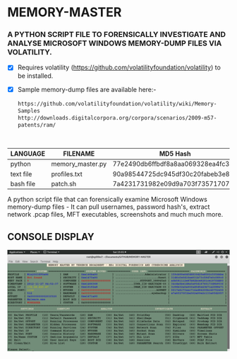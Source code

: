 # MEMORY-MASTER
### A PYTHON SCRIPT FILE TO FORENSICALLY INVESTIGATE AND ANALYSE MICROSOFT WINDOWS MEMORY-DUMP FILES VIA VOLATILITY.

- [x] Requires volatility (https://github.com/volatilityfoundation/volatility) to be installed.
- [x] Sample memory-dump files are available here:-</br>

      https://github.com/volatilityfoundation/volatility/wiki/Memory-Samples
      http://downloads.digitalcorpora.org/corpora/scenarios/2009-m57-patents/ram/

</br>

| LANGUAGE  | FILENAME         | MD5 Hash                         |
|------     |------            | -------                          |
| python    | memory_master.py | 77e2490db6ffbdf8a8aa069328ea4fc3 |
| text file | profiles.txt     | 90a98544725dc945df30c20fabeb3e80 |
| bash file | patch.sh         | 7a4231731982e09d9a703f7357170755 |


A python script file that can forensically examine Microsoft Windows memory-dump files - It can pull usernames, password hash's, extract network .pcap files, MFT executables, screenshots and much much more.


## CONSOLE DISPLAY
![Screenshot](picture1.png)
